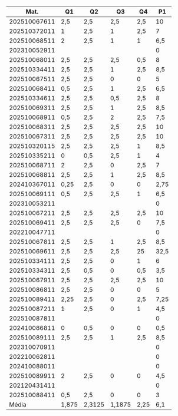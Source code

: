| Mat. | Q1 | Q2 | Q3 | Q4 | P1 |
|---|---|---|---|---|---|
| 202510067611 | 2,5 | 2,5 | 2,5 | 2,5 | 10 |
| 202510372011 | 1 | 2,5 | 1 | 2,5 | 7 |
| 202510068511 | 2 | 2,5 | 1 | 1 | 6,5 |
| 202310052911 | | | | | 0 |
| 202510068011 | 2,5 | 2,5 | 2,5 | 0,5 | 8 |
| 202510334411 | 2,5 | 2,5 | 1 | 2,5 | 8,5 |
| 202510067511 | 2,5 | 2,5 | 0 | 0 | 5 |
| 202510068411 | 0,5 | 2,5 | 1 | 2,5 | 6,5 |
| 202510334611 | 2,5 | 2,5 | 0,5 | 2,5 | 8 |
| 202510069311 | 2,5 | 2,5 | 1 | 2,5 | 8,5 |
| 202510068911 | 0,5 | 2,5 | 2 | 2,5 | 7,5 |
| 202510068311 | 2,5 | 2,5 | 2,5 | 2,5 | 10 |
| 202510067311 | 2,5 | 2,5 | 2,5 | 2,5 | 10 |
| 202510320115 | 2,5 | 2,5 | 2,5 | 1 | 8,5 |
| 202510335211 | 0 | 0,5 | 2,5 | 1 | 4 |
| 202510068711 | 2 | 2,5 | 0 | 2,5 | 7 |
| 202510068811 | 2,5 | 2,5 | 1 | 2,5 | 8,5 |
| 202410367011 | 0,25| 2,5 | 0 | 0 | 2,75|
| 202510069111 | 0,5 | 2,5 | 2,5 | 1 | 6,5 |
| 202310053211 | | | | | 0 |
| 202510067211 | 2,5 | 2,5 | 2,5 | 2,5 | 10 |
| 202510069411 | 2,5 | 2,5 | 2,5 | 0 | 7,5 |
| 202210047711 | | | | | 0 |
| 202510067811 | 2,5 | 2,5 | 1 | 2,5 | 8,5 |
| 202510069611 | 2,5 | 2,5 | 2,5 | 25 | 32,5|
| 202510334111 | 2,5 | 2,5 | 0 | 1 | 6 |
| 202510334311 | 2,5 | 0,5 | 0 | 0,5 | 3,5 |
| 202510067911 | 2,5 | 2,5 | 2,5 | 2,5 | 10 |
| 202510086811 | 2,5 | 2,5 | 0 | 0 | 5 |
| 202510089411 | 2,25| 2,5 | 0 | 2,5 | 7,25|
| 202510087211 | 1 | 2,5 | 0 | 1 | 4,5 |
| 202510087811 | | | | | 0 |
| 202410086811 | 0 | 0,5 | 0 | 0 | 0,5 |
| 202510089111 | 2,5 | 2,5 | 1 | 2,5 | 8,5 |
| 202310070911 | | | | | 0 |
| 202210062811 | | | | | 0 |
| 202410088011 | | | | | 0 |
| 202510089911 | 2 | 2,5 | 0 | 0 | 4,5 |
| 202120431411 | | | | | 0 |
| 202510088411 | 0,5 | 2,5 | 0 | 0 | 3 |
| Média | 1,875| 2,3125| 1,1875| 2,25 | 6,1 |
